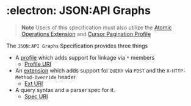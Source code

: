 # :electron: JSON:API Graphs

> **Note**
> Users of this specification must also utilize the [Atomic Operations Extension](https://jsonapi.org/ext/atomic/) and [Cursor Pagination Profile](https://jsonapi.org/profiles/ethanresnick/cursor-pagination/)

The `JSON:API Graphs` Specification provides three things

- A [profile](https://jsonapi.org/format/1.2/#profile-rules) which adds support for linkage via `*` members
  - [Profile URI](./src/profile-references.md)
- An [extension](https://jsonapi.org/format/1.2/#extension-rules) which adds support for `QUERY` via `POST` and the `X-HTTP-Method-Override` header
  - [Ext URI](./src/ext-query.md)
- A query syntax and a parser spec for it.
  - [Spec URI](./src/spec-query-parser.md)
